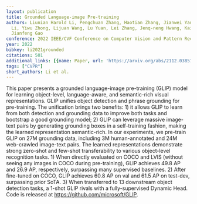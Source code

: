 ```yaml
---
layout: publication
title: Grounded Language-image Pre-training
authors: Liunian Harold Li, Pengchuan Zhang, Haotian Zhang, Jianwei Yang, Chunyuan
  Li, Yiwu Zhong, Lijuan Wang, Lu Yuan, Lei Zhang, Jenq-neng Hwang, Kai-wei Chang,
  Jianfeng Gao
conference: 2022 IEEE/CVF Conference on Computer Vision and Pattern Recognition (CVPR)
year: 2022
bibkey: li2021grounded
citations: 501
additional_links: [{name: Paper, url: 'https://arxiv.org/abs/2112.03857'}]
tags: ["CVPR"]
short_authors: Li et al.
---
```

This paper presents a grounded language-image pre-training (GLIP) model for
learning object-level, language-aware, and semantic-rich visual
representations. GLIP unifies object detection and phrase grounding for
pre-training. The unification brings two benefits: 1) it allows GLIP to learn
from both detection and grounding data to improve both tasks and bootstrap a
good grounding model; 2) GLIP can leverage massive image-text pairs by
generating grounding boxes in a self-training fashion, making the learned
representation semantic-rich. In our experiments, we pre-train GLIP on 27M
grounding data, including 3M human-annotated and 24M web-crawled image-text
pairs. The learned representations demonstrate strong zero-shot and few-shot
transferability to various object-level recognition tasks. 1) When directly
evaluated on COCO and LVIS (without seeing any images in COCO during
pre-training), GLIP achieves 49.8 AP and 26.9 AP, respectively, surpassing many
supervised baselines. 2) After fine-tuned on COCO, GLIP achieves 60.8 AP on val
and 61.5 AP on test-dev, surpassing prior SoTA. 3) When transferred to 13
downstream object detection tasks, a 1-shot GLIP rivals with a fully-supervised
Dynamic Head. Code is released at https://github.com/microsoft/GLIP.